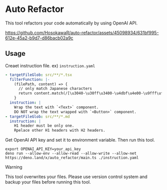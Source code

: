 # Auto Refactor

This tool refactors your code automatically by using OpenAI API.

https://github.com/HosokawaR/auto-refactor/assets/45098934/631bf995-612e-45a2-b9d7-d86bacb02a9c

## Usage

Creaet instruction file. ex) `instruction.yaml`

```yaml
- targetFileGlob: src/**/*.tsx
  filterFunction: |-
    (filePath, content) => {
      // only match Japanese characters
      return content.match(/[\u3040-\u30ff\u3400-\u4dbf\u4e00-\u9fff\uf900-\ufaff]/);
    }
  instruction: |
    Wrap the text with `<Text>` component.
    DO NOT wrap the text wrapped with `<Button>` component.
- targetFileGlob: src/**/*.md
  instruction: |
    H1 header must be only one.
    Rpelace other H1 headers with H2 headers.
```

Get OpenAI API key and set it to environment variable.
Then run this tool.

```console
export OPENAI_API_KEY=your_api_key
deno run --allow-env --allow-read --allow-write --allow-net https://deno.land/x/auto_refactor/main.ts ./instruction.yaml
```

> [!WARNING]
> This tool overwrites your files. Please use version control system
> and backup your files before running this tool.
